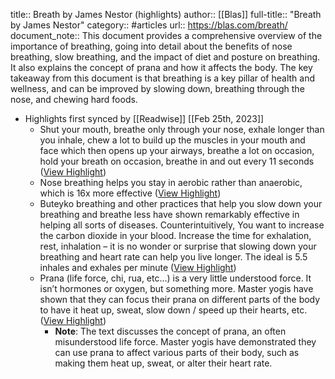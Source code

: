 title:: Breath by James Nestor (highlights)
author:: [[Blas]]
full-title:: "Breath by James Nestor"
category:: #articles
url:: https://blas.com/breath/
document_note:: This document provides a comprehensive overview of the importance of breathing, going into detail about the benefits of nose breathing, slow breathing, and the impact of diet and posture on breathing. It also explains the concept of prana and how it affects the body. The key takeaway from this document is that breathing is a key pillar of health and wellness, and can be improved by slowing down, breathing through the nose, and chewing hard foods.

- Highlights first synced by [[Readwise]] [[Feb 25th, 2023]]
	- Shut your mouth, breathe only through your nose, exhale longer than you inhale, chew a lot to build up the muscles in your mouth and face which then opens up your airways, breathe a lot on occasion, hold your breath on occasion, breathe in and out every 11 seconds ([View Highlight](https://read.readwise.io/read/01gsw8qa11jkvmkprq9rsar8qf))
	- Nose breathing helps you stay in aerobic rather than anaerobic, which is 16x more effective ([View Highlight](https://read.readwise.io/read/01gsw8qhq9emq5gezm4yrwerns))
	- Buteyko breathing and other practices that help you slow down your breathing and breathe less have shown remarkably effective in helping all sorts of diseases. Counterintuitively, You want to increase the carbon dioxide in your blood. Increase the time for exhalation, rest, inhalation – it is no wonder or surprise that slowing down your breathing and heart rate can help you live longer. The ideal is 5.5 inhales and exhales per minute ([View Highlight](https://read.readwise.io/read/01gsw8rdsztyj2eyq0ycn7h1w9))
	- Prana (life force, chi, rua, etc…) is a very little understood force. It isn’t hormones or oxygen, but something more. Master yogis have shown that they can focus their prana on different parts of the body to have it heat up, sweat, slow down / speed up their hearts, etc. ([View Highlight](https://read.readwise.io/read/01gsw8qwfykj8z8x4g2pajn49k))
		- **Note**: The text discusses the concept of prana, an often misunderstood life force. Master yogis have demonstrated they can use prana to affect various parts of their body, such as making them heat up, sweat, or alter their heart rate.